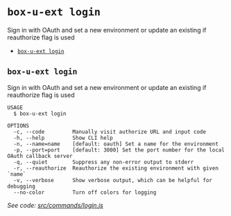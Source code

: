 `box-u-ext login`
=================

Sign in with OAuth and set a new environment or update an existing if reauthorize flag is used

* [`box-u-ext login`](#box-u-ext-login)

## `box-u-ext login`

Sign in with OAuth and set a new environment or update an existing if reauthorize flag is used

```
USAGE
  $ box-u-ext login

OPTIONS
  -c, --code         Manually visit authorize URL and input code
  -h, --help         Show CLI help
  -n, --name=name    [default: oauth] Set a name for the environment
  -p, --port=port    [default: 3000] Set the port number for the local OAuth callback server
  -q, --quiet        Suppress any non-error output to stderr
  -r, --reauthorize  Reauthorize the existing environment with given `name`
  -v, --verbose      Show verbose output, which can be helpful for debugging
  --no-color         Turn off colors for logging
```

_See code: [src/commands/login.js](https://github.com/vsunday/boxcli-ext/blob/v0.0.1/src/commands/login.js)_
